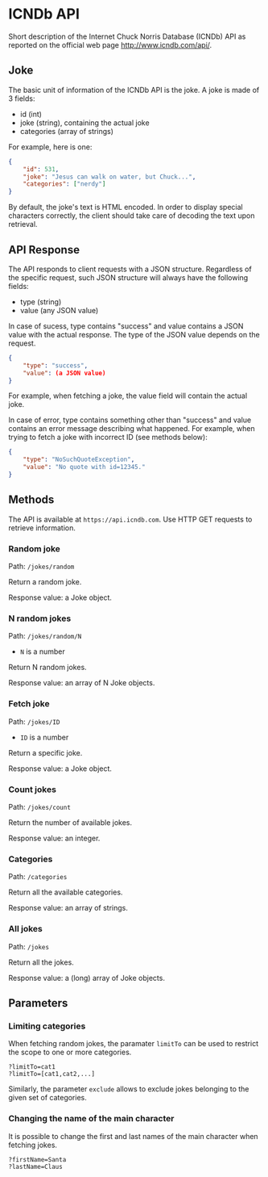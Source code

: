 # ICNDb API

Short description of the Internet Chuck Norris Database (ICNDb) API as reported on the official web page http://www.icndb.com/api/.

## Joke

The basic unit of information of the ICNDb API is the joke. A joke is made of 3 fields:
- id (int)
- joke (string), containing the actual joke
- categories (array of strings)

For example, here is one:

```json
{
    "id": 531,
    "joke": "Jesus can walk on water, but Chuck...",
    "categories": ["nerdy"]
}
```

By default, the joke's text is HTML encoded. In order to display special characters correctly, the client should take care of decoding the text upon retrieval.

## API Response

The API responds to client requests with a JSON structure. Regardless of the specific request, such JSON structure will always have the following fields:
- type (string)
- value (any JSON value)

In case of sucess, type contains "success" and value contains a JSON value with the actual response. The type of the JSON value depends on the request.

```json
{
    "type": "success",
    "value": (a JSON value)
}
```

For example, when fetching a joke, the value field will contain the actual joke.

In case of error, type contains something other than "success" and value contains an error message describing what happened. For example, when trying to fetch a joke with incorrect ID (see methods below):
```json
{
    "type": "NoSuchQuoteException",
    "value": "No quote with id=12345."
}
```

## Methods

The API is available at `https://api.icndb.com`. Use HTTP GET requests to retrieve information.

### Random joke

Path: `/jokes/random`

Return a random joke.

Response value: a Joke object.

### N random jokes

Path: `/jokes/random/N`
- `N` is a number

Return N random jokes.

Response value: an array of N Joke objects.

### Fetch joke

Path: `/jokes/ID`
- `ID` is a number

Return a specific joke.

Response value: a Joke object.

### Count jokes

Path: `/jokes/count`

Return the number of available jokes.

Response value: an integer.

### Categories

Path: `/categories`

Return all the available categories.

Response value: an array of strings.

### All jokes

Path: `/jokes`

Return all the jokes.

Response value: a (long) array of Joke objects.

## Parameters

### Limiting categories

When fetching random jokes, the paramater `limitTo` can be used to restrict the scope to one or more categories.

```
?limitTo=cat1
?limitTo=[cat1,cat2,...]
```

Similarly, the parameter `exclude` allows to exclude jokes belonging to the given set of categories.

### Changing the name of the main character

It is possible to change the first and last names of the main character when fetching jokes.

```
?firstName=Santa
?lastName=Claus
```
